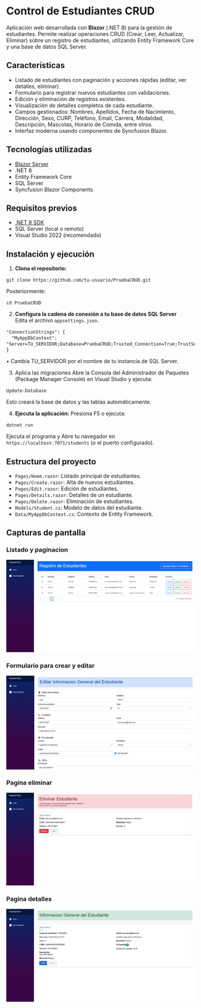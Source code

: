 # Control de Estudiantes CRUD 

Aplicación web desarrollada con **Blazor** (.NET 8) para la gestión de estudiantes. Permite realizar operaciones CRUD (Crear, Leer, Actualizar, Eliminar) sobre un registro de estudiantes, utilizando Entity Framework Core y una base de datos SQL Server.

## Características

- Listado de estudiantes con paginación y acciones rápidas (editar, ver detalles, eliminar).
- Formulario para registrar nuevos estudiantes con validaciones.
- Edición y eliminación de registros existentes.
- Visualización de detalles completos de cada estudiante.
- Campos gestionados: Nombres, Apellidos, Fecha de Nacimiento, Dirección, Sexo, CURP, Teléfono, Email, Carrera, Modalidad, Descripción, Mascotas, Horario de Comida, entre otros.
- Interfaz moderna usando componentes de Syncfusion Blazor.

## Tecnologías utilizadas

- [Blazor Server](https://dotnet.microsoft.com/apps/aspnet/web-apps/blazor)
- .NET 8
- Entity Framework Core
- SQL Server
- Syncfusion Blazor Components

## Requisitos previos

- [.NET 8 SDK](https://dotnet.microsoft.com/en-us/download/dotnet/8.0)
- SQL Server (local o remoto)
- Visual Studio 2022 (recomendado)

## Instalación y ejecución

1. **Clona el repositorio:**

```
git clone https://github.com/tu-usuario/PruebaCRUD.git
```

Posteriormente:

```
cd PruebaCRUD
```

2. **Configura la cadena de conexión a tu base de datos SQL Server**  
   Edita el archivo `appsettings.json`.

```
"ConnectionStrings": {
  "MyAppDbContext": "Server=TU_SERVIDOR;Database=PruebaCRUD;Trusted_Connection=True;TrustServerCertificate=true"
}
```
•	Cambia TU_SERVIDOR por el nombre de tu instancia de SQL Server.

3.	Aplica las migraciones
Abre la Consola del Administrador de Paquetes (Package Manager Console) en Visual Studio y ejecuta:

```
Update-Database
```

Esto creará la base de datos y las tablas automáticamente.


4. **Ejecuta la aplicación:**
Presiona F5 o ejecuta:

```
dotnet run
```

Ejecuta el programa y Abre tu navegador en `https://localhost:7071/students` (o el puerto configurado).

## Estructura del proyecto
- `Pages/Home.razor`: Listado principal de estudiantes.
- `Pages/Create.razor`: Alta de nuevos estudiantes.
- `Pages/Edit.razor`: Edición de estudiantes.
- `Pages/Details.razor`: Detalles de un estudiante.
- `Pages/Delete.razor`: Eliminación de estudiantes.
- `Models/Student.cs`: Modelo de datos del estudiante.
- `Data/MyAppDbContext.cs`: Contexto de Entity Framework.

## Capturas de pantalla

### Listado y paginacion
![Inicio](images/inicio.png)
### Formulario para crear y editar
![Editar](images/editar.png)
### Pagina eliminar
![Eliminar](images/eliminar.png)
### Pagina detalles
![Detaller](images/detalles.png)

